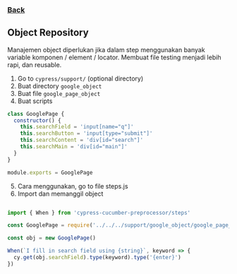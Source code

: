 ### [Back](../)

## Object Repository

Manajemen object diperlukan jika dalam step menggunakan banyak variable komponen / element / locator. Membuat file testing menjadi lebih rapi, dan reusable.

1. Go to `cypress/support/` (optional directory)
2. Buat directory `google_object`
3. Buat file `google_page_object`
4. Buat scripts

```javascript
class GooglePage {
  constructor() {
    this.searchField = 'input[name="q"]'
    this.searchButton = 'input[type="submit"]'
    this.searchContent = 'div[id="search"]'
    this.searchMain = 'div[id="main"]'
  }
}

module.exports = GooglePage
```

5. Cara menggunakan, go to file steps.js
6. Import dan memanggil object

```javascript

import { When } from 'cypress-cucumber-preprocessor/steps'

const GooglePage = require('../../../support/google_object/google_page_object')

const obj = new GooglePage()

When(`I fill in search field using {string}`, keyword => {
  cy.get(obj.searchField).type(keyword).type('{enter}')
})
```